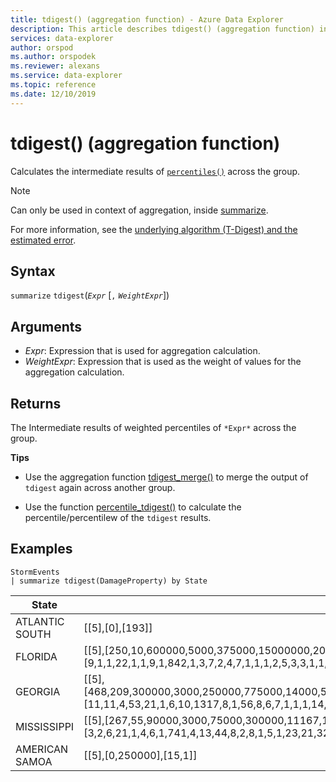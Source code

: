 ```yaml
---
title: tdigest() (aggregation function) - Azure Data Explorer
description: This article describes tdigest() (aggregation function) in Azure Data Explorer.
services: data-explorer
author: orspod
ms.author: orspodek
ms.reviewer: alexans
ms.service: data-explorer
ms.topic: reference
ms.date: 12/10/2019
---
```

# tdigest() (aggregation function)

Calculates the intermediate results of [`percentiles()`](percentiles-aggfunction.md) across the group.

> [!NOTE]
> Can only be used in context of aggregation, inside [summarize](summarizeoperator.md).

For more information, see the [underlying algorithm (T-Digest) and the estimated error](percentiles-aggfunction.md#estimation-error-in-percentiles).

## Syntax

`summarize` `tdigest`(*`Expr`* [`,` *`WeightExpr`*])

## Arguments

* *Expr*: Expression that is used for aggregation calculation.
* *WeightExpr*: Expression that is used as the weight of values for the aggregation calculation.

	
## Returns

The Intermediate results of weighted percentiles of `*Expr*` across the group.
 
 
**Tips**

* Use the aggregation function [tdigest_merge()](tdigest-merge-aggfunction.md) to merge the output of `tdigest` again across another group.

* Use the function [percentile_tdigest()](percentile-tdigestfunction.md) to calculate the percentile/percentilew of the `tdigest` results.

## Examples

<!-- csl: https://help.kusto.windows.net:443/Samples -->
```kusto
StormEvents
| summarize tdigest(DamageProperty) by State
```

|State|tdigest_DamageProperty|
|---|---|
|ATLANTIC SOUTH|[[5],[0],[193]]|
|FLORIDA|[[5],[250,10,600000,5000,375000,15000000,20000,6000000,0,110000,150000,500,12000,30000,15000,46000000,7000000,6200000,200000,40000,8000,52000000,62000000,1200000,130000,1500000,4000000,7000,250000,875000,3000,100000,10600000,300000,1000000,25000,75000,2000,60000,10000,170000,350000,50000,1000,16000,80000,2500,400000],[9,1,1,22,1,1,9,1,842,1,3,7,2,4,7,1,1,1,2,5,3,3,1,1,1,1,2,2,1,1,9,7,1,1,2,5,2,9,2,27,1,1,7,27,1,1,1,1]]|
|GEORGIA|[[5],[468,209,300000,3000,250000,775000,14000,500000,0,75000,4500000,500,6928,22767,9714,800000,700000,600000,150000,25000,5000,1600000,1250000,2700000,1500000,2250000,400000,4000,175000,325000,2500,73750,750000,1400000,350000,28000000,39000,1500,35000,6455,140000,225000,30000,1000,110000000,21700000,2000,275000,200000,100000,1000000,2600000,370000,2100000,355000,117500,50000,20100,10000],[11,11,4,53,21,1,6,10,1317,8,1,56,8,6,7,1,1,1,14,29,69,1,2,1,1,1,3,14,5,1,3,4,4,1,4,1,5,14,3,5,2,1,9,96,1,1,72,1,10,17,3,1,1,1,1,2,21,4,31]]|
|MISSISSIPPI|[[5],[267,55,90000,3000,75000,300000,11167,160000,0,32000,40000,1000,7000,13000,8000,400000,200000,180000,50000,15000,5000,700000,500000,120000,650000,1000000,150000,4000,60000,100000,2500,30000,250000,600000,110000,12000,20000,1500,17000,6000,45000,70000,15250,1219,10000,25000,2000,80000,65000,35000,450000,1200000,130000,750000],[3,2,6,21,1,4,6,1,741,4,13,44,8,2,8,1,5,1,23,21,32,1,3,1,1,1,5,18,17,4,1,14,2,4,4,16,13,10,4,9,2,10,4,8,31,17,51,13,1,1,1,2,1,1]]|
|AMERICAN SAMOA|[[5],[0,250000],[15,1]]|

